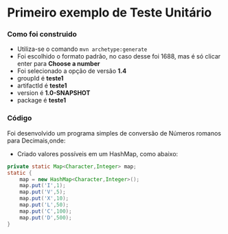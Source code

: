 # Primeiro exemplo de Teste Unitário

### Como foi construido

* Utiliza-se o comando `mvn archetype:generate`
* Foi escolhido o formato padrão, no caso desse foi 1688, mas é só clicar enter para **Choose a number**
* Foi selecionado a opção de versão **1.4**
* groupId é **teste1**
* artifactId é **teste1**
* version é **1.0-SNAPSHOT**
* package é **teste1**

### Código

Foi desenvolvido um programa simples de conversão de Números romanos para Decimais,onde:

* Criado valores possíveis em um HashMap, como abaixo:

```java
private static Map<Character,Integer> map;
static {
    map = new HashMap<Character,Integer>();
    map.put('I',1);
    map.put('V',5);
    map.put('X',10);
    map.put('L',50);
    map.put('C',100);
    map.put('D',500);
}
```